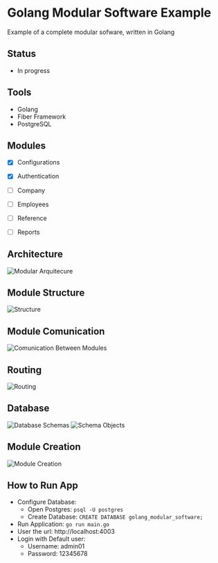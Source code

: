 # Golang Modular Software Example
Example of a complete modular sofware, written in Golang 


## Status
- In progress


## Tools
- Golang
- Fiber Framework
- PostgreSQL


## Modules
- [x] Configurations 
- [x] Authentication
- [ ] Company
- [ ] Employees
- [ ] Reference
- [ ] Reports


## Architecture
![Modular Arquitecure](docs/_diagrams/Modular%20Architecture.png)


## Module Structure
![Structure](docs/_diagrams/Module%20Structure.png)


## Module Comunication
![Comunication Between Modules](docs/_diagrams/Comunication.jpg)


## Routing 
![Routing](docs/_diagrams/Routes.jpg)


## Database 
![Database Schemas](docs/_diagrams/Modular%20Database.jpg)
![Schema Objects](docs/_diagrams/Schema-Objects.png)

## Module Creation
![Module Creation](docs/_diagrams/Module%20Creation.png)


## How to Run App
- Configure Database:
    - Open Postgres: ``psql -U postgres``
    - Create Database: ``CREATE DATABASE golang_modular_software;``
- Run Application: ``go run main.go``
- User the url: http://localhost:4003
- Login with Default user:
    - Username: admin01
    - Password: 12345678